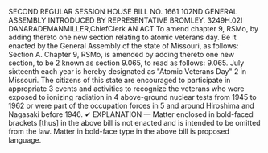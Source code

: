 SECOND REGULAR SESSION
HOUSE BILL NO. 1661
102ND GENERAL ASSEMBLY
INTRODUCED BY REPRESENTATIVE BROMLEY.
3249H.02I DANARADEMANMILLER,ChiefClerk
AN ACT
To amend chapter 9, RSMo, by adding thereto one new section relating to atomic veterans
day.
Be it enacted by the General Assembly of the state of Missouri, as follows:
Section A. Chapter 9, RSMo, is amended by adding thereto one new section, to be
2 known as section 9.065, to read as follows:
9.065. July sixteenth each year is hereby designated as "Atomic Veterans Day"
2 in Missouri. The citizens of this state are encouraged to participate in appropriate
3 events and activities to recognize the veterans who were exposed to ionizing radiation in
4 above-ground nuclear tests from 1945 to 1962 or were part of the occupation forces in
5 and around Hiroshima and Nagasaki before 1946.
✔
EXPLANATION — Matter enclosed in bold-faced brackets [thus] in the above bill is not enacted and is
intended to be omitted from the law. Matter in bold-face type in the above bill is proposed language.